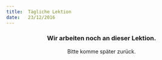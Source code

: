 ```yaml
---
title:  Tägliche Lektion
date:   23/12/2016
---
```


### <center>Wir arbeiten noch an dieser Lektion.</center>
<center>Bitte komme später zurück.</center>